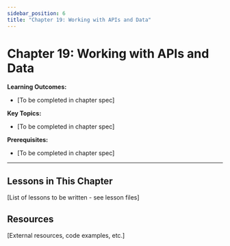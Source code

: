 ```yaml
---
sidebar_position: 6
title: "Chapter 19: Working with APIs and Data"
---
```


# Chapter 19: Working with APIs and Data

**Learning Outcomes:**
- [To be completed in chapter spec]

**Key Topics:**
- [To be completed in chapter spec]

**Prerequisites:**
- [To be completed in chapter spec]

---

## Lessons in This Chapter

[List of lessons to be written - see lesson files]

## Resources

[External resources, code examples, etc.]
